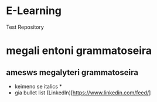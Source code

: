 # E-Learning
Test Repository
# megali entoni grammatoseira
## amesws megalyteri grammatoseira
* keimeno se italics *
* gia bullet list
(LinkedIn)[https://www.linkedin.com/feed/]
